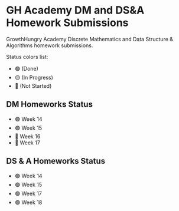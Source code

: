 # GH Academy DM and DS&A Homework Submissions

GrowthHungry Academy Discrete Mathematics and Data Structure &amp; Algorithms homework submissions.

Status colors list:

- 🟢 (Done)
- 🟡 (In Progress)
- 🔴 (Not Started)

## DM Homeworks Status

- 🟢 Week 14
- 🟢 Week 15
- 🔴 Week 16
- 🔴 Week 17

## DS & A Homeworks Status

- 🟢 Week 14
- 🟢 Week 15
- 🟢 Week 17
- 🟢 Week 18
